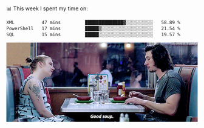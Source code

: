 📊 This week I spent my time on:
<!--START_SECTION:waka-->

```text
XML          47 mins         ██████████████▓░░░░░░░░░░   58.89 %
PowerShell   17 mins         █████▒░░░░░░░░░░░░░░░░░░░   21.54 %
SQL          15 mins         █████░░░░░░░░░░░░░░░░░░░░   19.57 %
```

<!--END_SECTION:waka-->


![](goodSoup.gif)
